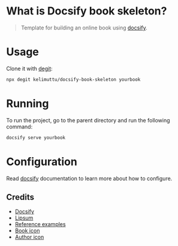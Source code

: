 # What is Docsify book skeleton?
> Template for building an online book using [docsify](https://docsify.js.org/).

# Usage
Clone it with [degit](https://github.com/Rich-Harris/degit):

```bash
npx degit kelimuttu/docsify-book-skeleton yourbook
```

# Running
To run the project, go to the parent directory and run the following command: 

```bash
docsify serve yourbook
```

# Configuration
Read [docsify](https://docsify.js.org/) documentation to learn more about how to configure. 

## Credits
* [Docsify](https://docsify.js.org/#/)
* [Lipsum](https://www.lipsum.com/)
* [Reference examples](https://apastyle.apa.org/style-grammar-guidelines/references/examples/webpage-website-references)
* [Book icon](https://www.flaticon.com/free-icon/storytelling_3627782)
* [Author icon](https://www.flaticon.com/free-icon/author_2422012)